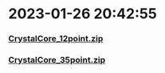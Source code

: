 # 2023-01-26 20:42:55

### [CrystalCore_12point.zip](https://raw.githubusercontent.com/Sam5440/Genshin_Impact_Teleport_Files/main/ManualCollectPoint/Inventory/CrystalCore_12point.zip)

### [CrystalCore_35point.zip](https://raw.githubusercontent.com/Sam5440/Genshin_Impact_Teleport_Files/main/ManualCollectPoint/Inventory/CrystalCore_35point.zip)

